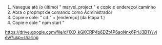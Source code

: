 1. Navegue até (o último) " marvel_project " e copie o endereço/ caminho
2. Abra o propmpt de comando como Administrador
3. Copie e cole: " cd " + [endereço] (da Etapa 1.)
4. Copie e cole " npm start "

https://drive.google.com/file/d/1XO_kGKCRP4b6DZt4P6aoNnk6PrIJ3D1Y/view?usp=sharing
